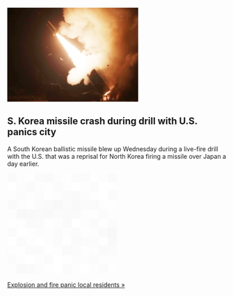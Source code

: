 
![S. Korea missile crash during drill with U.S. panics city](./20221005115722.png)
## S. Korea missile crash during drill with U.S. panics city

A South Korean ballistic missile blew up Wednesday during a live-fire drill with the U.S. that was a reprisal for North Korea firing a missile over Japan a day earlier.

![pic](../square_bg.png)

[Explosion and fire panic local residents »](https://www.yahoo.com/news/skorea-says-missile-malfunctioned-fell-230503953.html)
